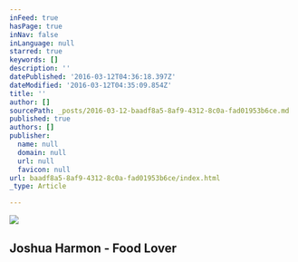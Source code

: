 ```yaml
---
inFeed: true
hasPage: true
inNav: false
inLanguage: null
starred: true
keywords: []
description: ''
datePublished: '2016-03-12T04:36:18.397Z'
dateModified: '2016-03-12T04:35:09.854Z'
title: ''
author: []
sourcePath: _posts/2016-03-12-baadf8a5-8af9-4312-8c0a-fad01953b6ce.md
published: true
authors: []
publisher:
  name: null
  domain: null
  url: null
  favicon: null
url: baadf8a5-8af9-4312-8c0a-fad01953b6ce/index.html
_type: Article

---
```

![](https://s3-us-west-2.amazonaws.com/the-grid-img/p/c4ba05d4ecc6da9e2e07c058409bcfea72514bd8.jpg)

## Joshua Harmon - Food Lover